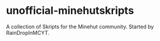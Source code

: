 # unofficial-minehutskripts
A collection of Skripts for the Minehut community. Started by RainDropInMCYT.
